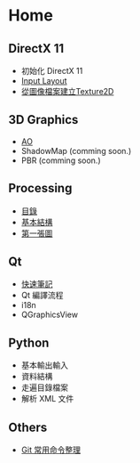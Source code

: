 
# Home

## DirectX 11

- 初始化 DirectX 11
- [Input Layout](Dx11/InputLayout.md)
- [從圖像檔案建立Texture2D](Dx11/Load-Texture-From-File.md)

## 3D Graphics

- [AO](CG/AO.md)
- ShadowMap (comming soon.)
- PBR (comming soon.)

## Processing

- [目錄](Processing/index.md)
- [基本結構](Processing/01-Basic.md)
- [第一張圖](Processing/02-Painting.md)

## Qt

- [快速筆記](Qt/FAQ.md)
- Qt 編譯流程
- i18n
- QGraphicsView

## Python

- 基本輸出輸入
- 資料結構
- 走遍目錄檔案
- 解析 XML 文件

## Others

- [Git 常用命令整理](Some/Git.md)


<script>
$('#md-content').css(
    {
        "-webkit-column-width" : "20em", /* Chrome, Safari, Opera */
           "-moz-column-width" : "20em", /* Firefox */
                "column-width" : "20em"
    } );
</script>